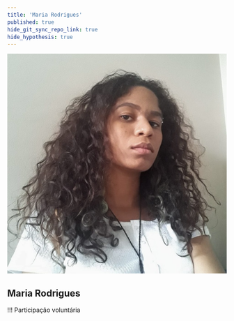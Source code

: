 ```yaml
---
title: 'Maria Rodrigues'
published: true
hide_git_sync_repo_link: true
hide_hypothesis: true
---
```


![Fotografia de Maria Rodrigues](../../imgs/MariaRodrigues.jpg?resize=400)

## Maria Rodrigues

!!! Participação voluntária
